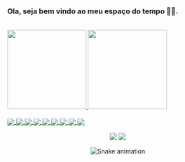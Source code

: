 ### Ola, seja bem vindo ao meu espaço do tempo 👨‍💻.
<div style="display: inline_block"><br>
  <a href="https://github.com/nei0304">
  <img height="180em" src="https://github-readme-stats.vercel.app/api?username=nei0304&theme=blue-green&show_icons=true"/>
  <img height="180em" src="https://github-readme-stats.vercel.app/api/top-langs/?username=nei0304&theme=blue-green"/>
</div>
 
 <div style="display: inline_block"><br>
  <img align="center" src="https://img.shields.io/badge/C%23-239120?style=for-the-badge&logo=c-sharp&logoColor=white">
  <img align="center" src="https://img.shields.io/badge/Java-ED8B00?style=for-the-badge&logo=java&logoColor=white">
  <img align="center" src="https://img.shields.io/badge/HTML5-E34F26?style=for-the-badge&logo=html5&logoColor=white">
  <img align="center" src="https://img.shields.io/badge/CSS3-1572B6?style=for-the-badge&logo=css3&logoColor=white">
  <img align="center" src="https://img.shields.io/badge/JavaScript-323330?style=for-the-badge&logo=javascript&logoColor=F7DF1E">
  <img align="center" src="https://img.shields.io/badge/React-20232A?style=for-the-badge&logo=react&logoColor=61DAFB">
  <img align="center" src="https://img.shields.io/badge/Microsoft%20SQL%20Server-CC2927?style=for-the-badge&logo=microsoft%20sql%20server&logoColor=white">
  <img align="center" src="https://img.shields.io/badge/MySQL-005C84?style=for-the-badge&logo=mysql&logoColor=white">
  <img align="center" src="https://img.shields.io/badge/Oracle-F80000?style=for-the-badge&logo=Oracle&logoColor=whit">
  
</div>
 
<div align="center"> <br>
  <a href = "mailto:nei0304@gmail.com"><img src="https://img.shields.io/badge/-Gmail-%23333?style=for-the-badge&logo=gmail&logoColor=white" target="_blank"></a>
  <a href="https://www.linkedin.com/in/francinei-costa-58212b90" target="_blank"><img src="https://img.shields.io/badge/-LinkedIn-%230077B5?style=for-the-badge&logo=linkedin&logoColor=white" target="_blank"></a> 
 
   ![Snake animation](https://github.com/nei0304/nei0304/blob/output/github-contribution-grid-snake.svg)
 
</div>



